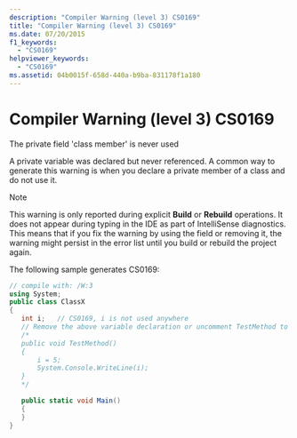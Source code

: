```yaml
---
description: "Compiler Warning (level 3) CS0169"
title: "Compiler Warning (level 3) CS0169"
ms.date: 07/20/2015
f1_keywords: 
  - "CS0169"
helpviewer_keywords: 
  - "CS0169"
ms.assetid: 04b0015f-658d-440a-b9ba-831178f1a180
---
```

# Compiler Warning (level 3) CS0169

The private field 'class member' is never used  
  
 A private variable was declared but never referenced. A common way to generate this warning is when you declare a private member of a class and do not use it.  

> [!NOTE]
> This warning is only reported during explicit **Build** or **Rebuild** operations. It does not appear during typing in the IDE as part of IntelliSense diagnostics. This means that if you fix the warning by using the field or removing it, the warning might persist in the error list until you build or rebuild the project again.
  
 The following sample generates CS0169:  
  
```csharp  
// compile with: /W:3  
using System;  
public class ClassX  
{  
   int i;   // CS0169, i is not used anywhere
   // Remove the above variable declaration or uncomment TestMethod to clear warning CS0169
   /*
   public void TestMethod()
   {
       i = 5;
       System.Console.WriteLine(i);
   }
   */

   public static void Main()  
   {  
   }  
}  
```
